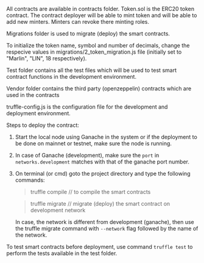 All contracts are available in contracts folder.
Token.sol is the ERC20 token contract. The contract deployer will be able to mint token and will be able to add new minters. Minters can revoke there minting roles.

Migrations folder is used to migrate (deploy) the smart contracts.

To initialize the token name, symbol and number of decimals, change the respecive values in migrations/2_token_migration.js file (initially set to "Marlin", "LIN", 18 respectively).

Test folder contains all the test files which will be used to test smart contract functions in the development environment.

Vendor folder contains the third party (openzeppelin) contracts which are used in the contracts

truffle-config.js is the configuration file for the development and deployment environment.

Steps to deploy the contract:
1) Start the local node using Ganache in the system or if the deployment to be done on mainnet or testnet, make sure the node is running.
2) In case of Ganache (development), make sure the `port` in `networks.development` matches with that of the ganache port number.
3) On terminal (or cmd) goto the project directory and type the following commands:
    > truffle compile // to compile the smart contracts

    > truffle migrate // migrate (deploy) the smart contract on development network

    In case, the network is different from development (ganache), then use the truffle migrate command with `--network` flag followed by the name of the network.


To test smart contracts before deployment, use command `truffle test` to perform the tests available in the test folder.

